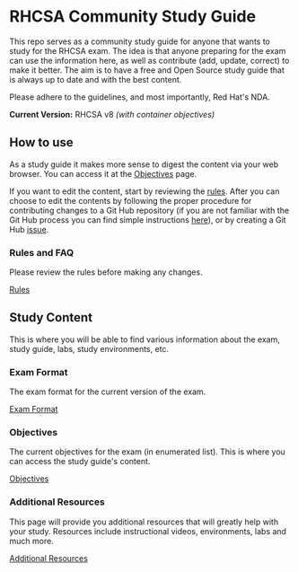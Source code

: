 # RHCSA Community Study Guide

This repo serves as a community study guide for anyone that wants to study for the RHCSA exam. The idea is that anyone preparing for the exam can use the information here, as well as contribute (add, update, correct) to make it better. The aim is to have a free and Open Source study guide that is always up to date and with the best content.

Please adhere to the guidelines, and most importantly, Red Hat's NDA.

**Current Version:** RHCSA v8 _(with container objectives)_

## How to use

As a study guide it makes more sense to digest the content via your web browser. You can access it at the [Objectives](markdown/Objectives.md) page.

If you want to edit the content, start by reviewing the [rules](markdown/Rules.md). After you can choose to edit the contents by following the proper procedure for contributing changes to a Git Hub repository (if you are not familiar with the Git Hub process you can find simple instructions [here](https://kbroman.org/github_tutorial/pages/fork.html)), or by creating a Git Hub [issue](https://github.com/victorbrca/rhcsa-study-guide/issues/new/choose).

### Rules and FAQ

Please review the rules before making any changes.

[Rules](markdown/Rules.md)

## Study Content

This is where you will be able to find various information about the exam, study guide, labs, study environments, etc.

### Exam Format

The exam format for the current version of the exam.

[Exam Format](markdown/Exam-Format.md)

### Objectives

The current objectives for the exam (in enumerated list). This is where you can access the study guide's content.

[Objectives](markdown/Objectives.md)

### Additional Resources

This page will provide you additional resources that will greatly help with your study. Resources include instructional videos, environments, labs and much more.

[Additional Resources](markdown/Additional-Resources.md)
